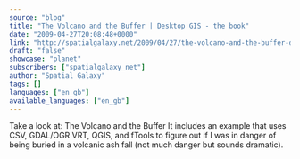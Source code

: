 ```yaml
---
source: "blog"
title: "The Volcano and the Buffer | Desktop GIS - the book"
date: "2009-04-27T20:08:48+0000"
link: "http://spatialgalaxy.net/2009/04/27/the-volcano-and-the-buffer-desktop-gis-the-book/"
draft: "false"
showcase: "planet"
subscribers: ["spatialgalaxy_net"]
author: "Spatial Galaxy"
tags: []
languages: ["en_gb"]
available_languages: ["en_gb"]
---
```


Take a look at: The Volcano and the Buffer
It includes an example that uses CSV, GDAL/OGR VRT, QGIS, and fTools to figure out if I was in danger of being buried in a volcanic ash fall (not much danger but sounds dramatic).
